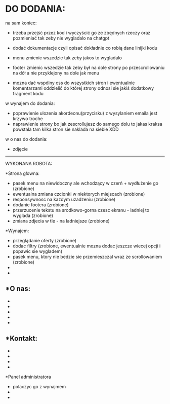 # DO DODANIA:
na sam koniec:
- trzeba przejść przez kod i wyczyścić go ze zbędnych rzeczy oraz pozmieniać tak zeby nie wygladalo na chatgpt
- dodać dokumentacje czyli opisać dokładnie co robią dane linijki kodu

- menu zmienic wszedzie tak zeby jakos to wygladalo
- footer zmienic wszedzie tak zeby był na dole strony po przescrollowaniu na dół a nie przyklejony na dole jak menu
- mozna dać wspólny css do wszystkich stron i ewentualnie komentarzami oddzielić do której strony odnosi sie jakiś dodatkowy fragment kodu

w wynajem do dodania:
- poprawienie ulozenia akordeonu(przycisku) z wysylaniem emaila jest krzywo troche
- naprawienie strony bo jak zescrollujesz do samego dolu to jakas kraksa powstala tam kilka stron sie naklada na siebie XDD

w o nas do dodania:
- zdjęcie
---------------------------------------------------------------------
WYKONANA ROBOTA:

*Strona głowna:
- pasek menu na niewidoczny ale wchodzący w czerń + wydłużenie go (zrobione)
- ewentualna zmiana czcionki w niektorych miejscach (zrobione)
- responsywnosc na kazdym uzadzeniu (zrobione)
- dodanie footera (zrobione)
- przerzucenie tekstu na srodkowo-gorna czesc ekranu - ladniej to wyglada (zrobione)
- zmiana zdjecia w tle - na ladniejsze (zrobione)

*Wynajem:
- przeglądanie oferty (zrobione)
- dodac filtry (zrobione, ewentualnie mozna dodac jeszcze wiecej opcji i popawic sie wygladem)
- pasek menu, ktory nie bedzie sie przemieszczal wraz ze scrollowaniem (zrobione)
-
-

*O nas:
-
-
-
-
-
-

*Kontakt:
-
-
-
-
-

*Panel administratora
- polaczyc go z wynajmem
-
-
